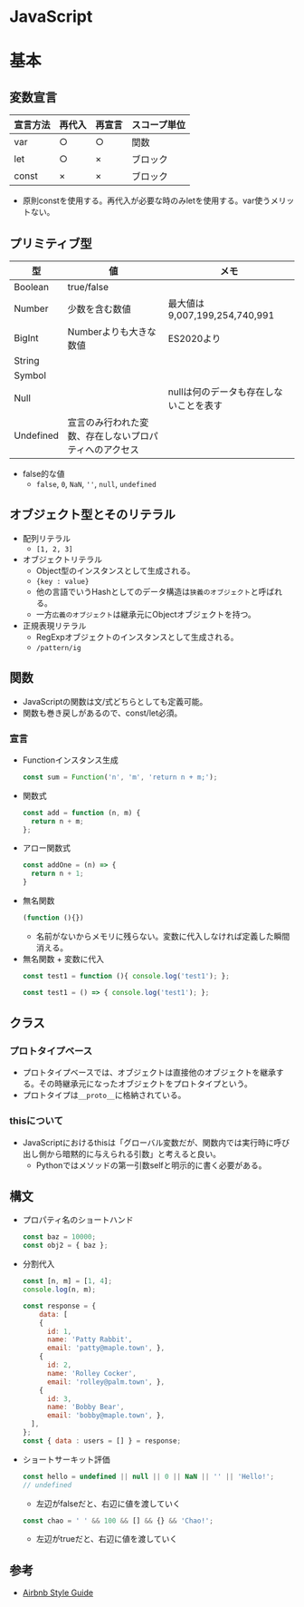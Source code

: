 # JavaScript


# 基本
## 変数宣言
|  宣言方法  |  再代入  | 再宣言 | スコープ単位 |
| ---- | ---- | ---- | ---- |
|  var  |  ○  | ○ | 関数 |
|  let  |  ○  | × | ブロック |
| const | × | × | ブロック |

* 原則constを使用する。再代入が必要な時のみletを使用する。var使うメリットない。



## プリミティブ型
| 型 | 値 | メモ |
| ---- | ---- | --- |
| Boolean | true/false | |
| Number | 少数を含む数値 | 最大値は9,007,199,254,740,991 |
| BigInt | Numberよりも大きな数値 | ES2020より |
| String | | |
| Symbol | | |
| Null | | nullは何のデータも存在しないことを表す |
| Undefined | 宣言のみ行われた変数、存在しないプロパティへのアクセス | |

* false的な値
  * `false`, `0`, `NaN`, `''`, `null`, `undefined`



## オブジェクト型とそのリテラル
* 配列リテラル
  * `[1, 2, 3]`
* オブジェクトリテラル
  * Object型のインスタンスとして生成される。
  * `{key : value}`
  * 他の言語でいうHashとしてのデータ構造は`狭義のオブジェクト`と呼ばれる。
  * 一方`広義のオブジェクト`は継承元にObjectオブジェクトを持つ。
* 正規表現リテラル
  * RegExpオブジェクトのインスタンスとして生成される。  
  * `/pattern/ig`
    
    

## 関数
* JavaScriptの関数は文/式どちらとしても定義可能。
* 関数も巻き戻しがあるので、const/let必須。
### 宣言
* Functionインスタンス生成
  ```javascript
  const sum = Function('n', 'm', 'return n + m;');
  ```
* 関数式
  ```javascript
  const add = function (n, m) {
    return n + m;
  };
  ```
* アロー関数式
  ```javascript
  const addOne = (n) => {
    return n + 1;
  }
  ```
* 無名関数
  ```javascript
  (function (){})
  ```
  * 名前がないからメモリに残らない。変数に代入しなければ定義した瞬間消える。
* 無名関数 + 変数に代入
  ```javascript
  const test1 = function (){ console.log('test1'); };
  ```
  ```javascript
  const test1 = () => { console.log('test1'); };
  ```



## クラス
### プロトタイプベース
* プロトタイプベースでは、オブジェクトは直接他のオブジェクトを継承する。その時継承元になったオブジェクトをプロトタイプという。
* プロトタイプは`__proto__`に格納されている。
### thisについて
* JavaScriptにおけるthisは「グローバル変数だが、関数内では実行時に呼び出し側から暗黙的に与えられる引数」と考えると良い。
  * Pythonではメソッドの第一引数selfと明示的に書く必要がある。



## 構文
* プロパティ名のショートハンド
  ```javascript
  const baz = 10000;
  const obj2 = { baz };
  ```
* 分割代入
  ```javascript
  const [n, m] = [1, 4];
  console.log(n, m);
  ```
  ```javascript
  const response = {
      data: [
      {
        id: 1,
        name: 'Patty Rabbit',
        email: 'patty@maple.town', },
      {
        id: 2,
        name: 'Rolley Cocker',
        email: 'rolley@palm.town', },
      {
        id: 3,
        name: 'Bobby Bear',
        email: 'bobby@maple.town', },
    ],
  };
  const { data : users = [] } = response;
  ```
* ショートサーキット評価
  ```javascript
  const hello = undefined || null || 0 || NaN || '' || 'Hello!';
  // undefined
  ```
  * 左辺がfalseだと、右辺に値を渡していく
  ```javascript
  const chao = ' ' && 100 && [] && {} && 'Chao!';
  ```
  * 左辺がtrueだと、右辺に値を渡していく
  

## 参考
* [Airbnb Style Guide](https://github.com/airbnb/javascript)